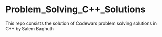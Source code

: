 # Problem_Solving_C++_Solutions
This repo consists the solution of Codewars problem solving solutions in C++
by Salem Baghuth
